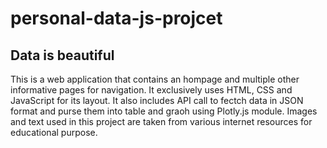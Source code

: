 # personal-data-js-projcet

## Data is beautiful
This is a web application that contains an hompage and multiple other informative pages for navigation. 
It exclusively uses HTML, CSS and JavaScript for its layout. It also includes API call to 
fectch data in JSON format and purse them into table and graoh using Plotly.js module. Images and text
used in this project are taken from various internet resources for educational purpose.
